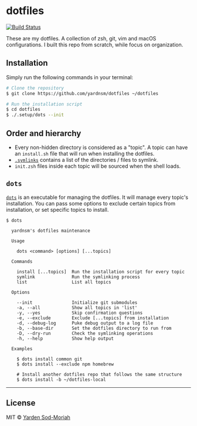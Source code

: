 # dotfiles

[![Build Status](https://github.com/yardnsm/dotfiles/workflows/main/badge.svg)](https://github.com/yardnsm/dotfiles/actions)

These are my dotfiles. A collection of zsh, git, vim and macOS configurations. I built this repo
from scratch, while focus on organization.

## Installation

Simply run the following commands in your terminal:

```bash
# Clone the repository
$ git clone https://github.com/yardnsm/dotfiles ~/dotfiles

# Run the installation script
$ cd dotfiles
$ ./.setup/dots --init
```

## Order and hierarchy

- Every non-hidden directory is considered as a "topic". A topic can have an `install.sh` file that
  will run when installing the dotfiles.
- [`.symlinks`](./.symlinks) contains a list of the directories / files to symlink.
- `init.zsh` files inside each topic will be sourced when the shell loads.

## `dots`

[`dots`](./.setup/dots) is an executable for managing the dotfiles. It will manage every topic's
installation. You can pass some options to exclude certain topics from installation, or set specific
topics to install.

```
$ dots

  yardnsm's dotfiles maintenance

  Usage

    dots <command> [options] [...topics]

  Commands

    install [...topics]  Run the installation script for every topic
    symlink              Run the symlinking process
    list                 List all topics

  Options

    --init               Initialize git submodules
    -a, --all            Show all topics in 'list'
    -y, --yes            Skip confirmation questions
    -e, --exclude        Exclude [...topics] from installation
    -d, --debug-log      Puke debug output to a log file
    -b, --base-dir       Set the dotfiles directory to run from
    -D, --dry-run        Check the symlinking operations
    -h, --help           Show help output

  Examples

    $ dots install common git
    $ dots install --exclude npm homebrew

    # Install another dotfiles repo that follows the same structure
    $ dots install -b ~/dotfiles-local
```

----------------------------------------------------------------------------------------------------

## License

MIT © [Yarden Sod-Moriah](http://yardnsm.net/)
